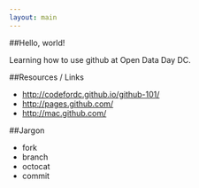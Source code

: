 ```yaml
---
layout: main
---
```

##Hello, world!

Learning how to use github at Open Data Day DC.

##Resources / Links
* http://codefordc.github.io/github-101/
* http://pages.github.com/
* http://mac.github.com/

##Jargon
* fork
* branch
* octocat
* commit
